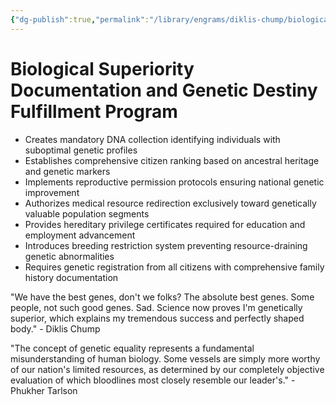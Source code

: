 ```yaml
---
{"dg-publish":true,"permalink":"/library/engrams/diklis-chump/biological-superiority-documentation-and-genetic-destiny-fulfillment-program/","tags":["DC/Aristocracy","DC/AS6"]}
---
```


# Biological Superiority Documentation and Genetic Destiny Fulfillment Program

- Creates mandatory DNA collection identifying individuals with suboptimal genetic profiles
- Establishes comprehensive citizen ranking based on ancestral heritage and genetic markers
- Implements reproductive permission protocols ensuring national genetic improvement
- Authorizes medical resource redirection exclusively toward genetically valuable population segments
- Provides hereditary privilege certificates required for education and employment advancement
- Introduces breeding restriction system preventing resource-draining genetic abnormalities
- Requires genetic registration from all citizens with comprehensive family history documentation

"We have the best genes, don't we folks? The absolute best genes. Some people, not such good genes. Sad. Science now proves I'm genetically superior, which explains my tremendous success and perfectly shaped body." - Diklis Chump

"The concept of genetic equality represents a fundamental misunderstanding of human biology. Some vessels are simply more worthy of our nation's limited resources, as determined by our completely objective evaluation of which bloodlines most closely resemble our leader's." - Phukher Tarlson

